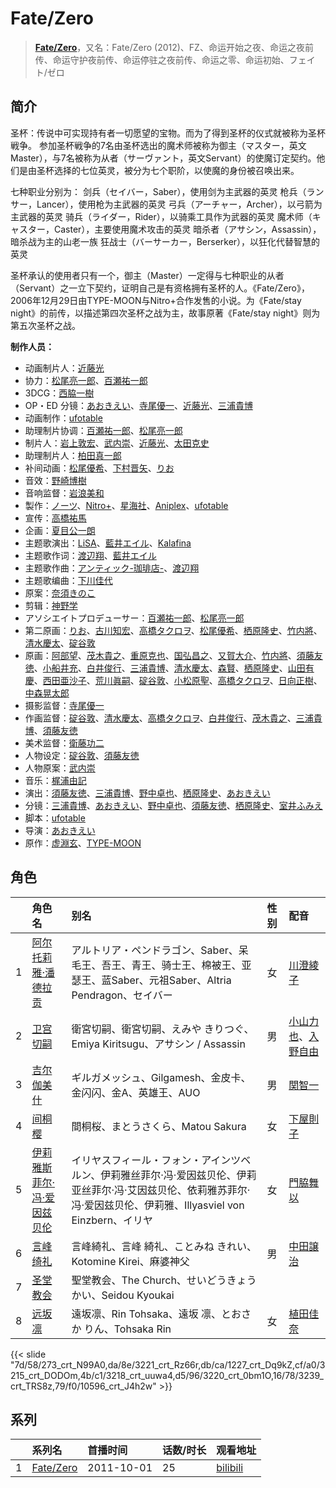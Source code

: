 # Fate/Zero


> <u>**[Fate/Zero](https://bgm.tv/subject/10639)**</u>，又名：Fate/Zero (2012)、FZ、命运开始之夜、命运之夜前传、命运守护夜前传、命运停驻之夜前传、命运之零、命运初始、フェイト/ゼロ

## 简介

圣杯：传说中可实现持有者一切愿望的宝物。而为了得到圣杯的仪式就被称为圣杯戦争。
参加圣杯戦争的7名由圣杯选出的魔术师被称为御主（マスター，英文Master），与7名被称为从者（サーヴァント，英文Servant）的使魔订定契约。他们是由圣杯选择的七位英灵，被分为七个职阶，以使魔的身份被召唤出来。

七种职业分别为：
剑兵（セイバー，Saber），使用剑为主武器的英灵
枪兵（ランサー，Lancer），使用枪为主武器的英灵
弓兵（アーチャー，Archer），以弓箭为主武器的英灵
骑兵（ライダー，Rider），以骑乘工具作为武器的英灵
魔术师（キャスター，Caster），主要使用魔术攻击的英灵
暗杀者（アサシン，Assassin），暗杀战为主的山老一族
狂战士（バーサーカー，Berserker），以狂化代替智慧的英灵

圣杯承认的使用者只有一个，御主（Master）一定得与七种职业的从者（Servant）之一立下契约，证明自己是有资格拥有圣杯的人。《Fate/Zero》，2006年12月29日由TYPE-MOON与Nitro+合作发售的小说。为《Fate/stay night》的前传，以描述第四次圣杯之战为主，故事原著《Fate/stay night》则为第五次圣杯之战。

**制作人员：**
- 动画制片人：[近藤光](https://bgm.tv/person/1805)
- 协力：[松尾亮一郎](https://bgm.tv/person/54030)、[百瀬祐一郎](https://bgm.tv/person/28208)
- 3DCG：[西脇一樹](https://bgm.tv/person/29678)
- OP・ED 分镜：[あおきえい](https://bgm.tv/person/1828)、[寺尾優一](https://bgm.tv/person/3062)、[近藤光](https://bgm.tv/person/1805)、[三浦貴博](https://bgm.tv/person/12920)
- 动画制作：[ufotable](https://bgm.tv/person/3059)
- 助理制片协调：[百瀬祐一郎](https://bgm.tv/person/28208)、[松尾亮一郎](https://bgm.tv/person/54030)
- 制片人：[岩上敦宏](https://bgm.tv/person/5782)、[武内崇](https://bgm.tv/person/1467)、[近藤光](https://bgm.tv/person/1805)、[太田克史](https://bgm.tv/person/50037)
- 助理制片人：[柏田真一郎](https://bgm.tv/person/12413)
- 补间动画：[松尾優希](https://bgm.tv/person/44845)、[下村晋矢](https://bgm.tv/person/34929)、[りお](https://bgm.tv/person/21310)
- 音效：[野崎博樹](https://bgm.tv/person/28052)
- 音响监督：[岩浪美和](https://bgm.tv/person/231)
- 製作：[ノーツ](https://bgm.tv/person/3348)、[Nitro+](https://bgm.tv/person/1736)、[星海社](https://bgm.tv/person/7412)、[Aniplex](https://bgm.tv/person/645)、[ufotable](https://bgm.tv/person/3059)
- 宣传：[高橋祐馬](https://bgm.tv/person/31685)
- 企画：[夏目公一朗](https://bgm.tv/person/3350)
- 主题歌演出：[LiSA](https://bgm.tv/person/5921)、[藍井エイル](https://bgm.tv/person/7124)、[Kalafina](https://bgm.tv/person/6014)
- 主题歌作词：[渡辺翔](https://bgm.tv/person/7621)、[藍井エイル](https://bgm.tv/person/7124)
- 主题歌作曲：[アンティック-珈琲店-](https://bgm.tv/person/12810)、[渡辺翔](https://bgm.tv/person/7621)
- 主题歌编曲：[下川佳代](https://bgm.tv/person/12264)
- 原案：[奈須きのこ](https://bgm.tv/person/1466)
- 剪辑：[神野学](https://bgm.tv/person/12369)
- アソシエイトプロデューサー：[百瀬祐一郎](https://bgm.tv/person/28208)、[松尾亮一郎](https://bgm.tv/person/54030)
- 第二原画：[りお](https://bgm.tv/person/21310)、[古川知宏](https://bgm.tv/person/12229)、[高橋タクロヲ](https://bgm.tv/person/3346)、[松尾優希](https://bgm.tv/person/44845)、[栖原隆史](https://bgm.tv/person/19122)、[竹内將](https://bgm.tv/person/26551)、[清水慶太](https://bgm.tv/person/12409)、[碇谷敦](https://bgm.tv/person/12343)
- 原画：[阿部望](https://bgm.tv/person/11560)、[茂木貴之](https://bgm.tv/person/12374)、[重原克也](https://bgm.tv/person/19376)、[国弘昌之](https://bgm.tv/person/24370)、[又賀大介](https://bgm.tv/person/12346)、[竹内將](https://bgm.tv/person/26551)、[須藤友徳](https://bgm.tv/person/3139)、[小船井充](https://bgm.tv/person/3347)、[白井俊行](https://bgm.tv/person/26244)、[三浦貴博](https://bgm.tv/person/12920)、[清水慶太](https://bgm.tv/person/12409)、[森賢](https://bgm.tv/person/12707)、[栖原隆史](https://bgm.tv/person/19122)、[山田有慶](https://bgm.tv/person/23124)、[西田亜沙子](https://bgm.tv/person/620)、[荒川眞嗣](https://bgm.tv/person/1798)、[碇谷敦](https://bgm.tv/person/12343)、[小松原聖](https://bgm.tv/person/14438)、[高橋タクロヲ](https://bgm.tv/person/3346)、[日向正樹](https://bgm.tv/person/19948)、[中森晃太郎](https://bgm.tv/person/12886)
- 摄影监督：[寺尾優一](https://bgm.tv/person/3062)
- 作画监督：[碇谷敦](https://bgm.tv/person/12343)、[清水慶太](https://bgm.tv/person/12409)、[高橋タクロヲ](https://bgm.tv/person/3346)、[白井俊行](https://bgm.tv/person/26244)、[茂木貴之](https://bgm.tv/person/12374)、[三浦貴博](https://bgm.tv/person/12920)、[須藤友徳](https://bgm.tv/person/3139)
- 美术监督：[衛藤功二](https://bgm.tv/person/13143)
- 人物设定：[碇谷敦](https://bgm.tv/person/12343)、[須藤友徳](https://bgm.tv/person/3139)
- 人物原案：[武内崇](https://bgm.tv/person/1467)
- 音乐：[梶浦由記](https://bgm.tv/person/1595)
- 演出：[須藤友徳](https://bgm.tv/person/3139)、[三浦貴博](https://bgm.tv/person/12920)、[野中卓也](https://bgm.tv/person/1724)、[栖原隆史](https://bgm.tv/person/19122)、[あおきえい](https://bgm.tv/person/1828)
- 分镜：[三浦貴博](https://bgm.tv/person/12920)、[あおきえい](https://bgm.tv/person/1828)、[野中卓也](https://bgm.tv/person/1724)、[須藤友徳](https://bgm.tv/person/3139)、[栖原隆史](https://bgm.tv/person/19122)、[室井ふみえ](https://bgm.tv/person/1074)
- 脚本：[ufotable](https://bgm.tv/person/3059)
- 导演：[あおきえい](https://bgm.tv/person/1828)
- 原作：[虚淵玄](https://bgm.tv/person/3505)、[TYPE-MOON](https://bgm.tv/person/1465)

## 角色

|     |   角色名   |   别名  | 性别 |  配音  |
|:--- |:------  |:----      |:---  |:--   |
| 1 | [阿尔托莉雅·潘德拉贡](https://bgm.tv/character/273) | アルトリア・ペンドラゴン、Saber、呆毛王、吾王、青王、骑士王、棉被王、亚瑟王、蓝Saber、元祖Saber、Altria Pendragon、セイバー | 女 | [川澄綾子](https://bgm.tv/person/740) |
| 2 | [卫宫切嗣](https://bgm.tv/character/3221) | 衛宮切嗣、衛宮切嗣、えみや きりつぐ、Emiya Kiritsugu、アサシン / Assassin | 男 | [小山力也](https://bgm.tv/person/4130)、[入野自由](https://bgm.tv/person/4258) |
| 3 | [吉尔伽美什](https://bgm.tv/character/1227) | ギルガメッシュ、Gilgamesh、金皮卡、金闪闪、金A、英雄王、AUO | 男 | [関智一](https://bgm.tv/person/3868) |
| 4 | [间桐樱](https://bgm.tv/character/3215) | 間桐桜、まとうさくら、Matou Sakura | 女 | [下屋則子](https://bgm.tv/person/4471) |
| 5 | [伊莉雅斯菲尔·冯·爱因兹贝伦](https://bgm.tv/character/3218) | イリヤスフィール・フォン・アインツベルン、伊莉雅丝菲尔·冯·爱因兹贝伦、伊莉亚丝菲尔·冯·艾因兹贝伦、依莉雅苏菲尔·冯·爱因兹贝伦、伊莉雅、Illyasviel von Einzbern、イリヤ | 女 | [門脇舞以](https://bgm.tv/person/4402) |
| 6 | [言峰绮礼](https://bgm.tv/character/3220) | 言峰綺礼、言峰 綺礼、ことみね きれい、Kotomine Kirei、麻婆神父 | 男 | [中田譲治](https://bgm.tv/person/3971) |
| 7 | [圣堂教会](https://bgm.tv/character/3239) | 聖堂教会、The Church、せいどうきょうかい、Seidou Kyoukai |  |  |
| 8 | [远坂凛](https://bgm.tv/character/10596) | 遠坂凛、Rin Tohsaka、遠坂 凛、とおさか りん、Tohsaka Rin | 女 | [植田佳奈](https://bgm.tv/person/4263) |

{{< slide "7d/58/273_crt_N99A0,da/8e/3221_crt_Rz66r,db/ca/1227_crt_Dq9kZ,cf/a0/3215_crt_DODOm,4b/c1/3218_crt_uuwa4,d5/96/3220_crt_0bm1O,16/78/3239_crt_TRS8z,79/f0/10596_crt_J4h2w" >}}

## 系列

|     |   系列名   |   首播时间  | 话数/时长  | 观看地址 |
|:---  |:------    |:----      |:---       |:---  |
| 1 | [Fate/Zero](https://bgm.tv/subject/10639) | 2011-10-01 | 25 | [bilibili](https://www.bilibili.com/bangumi/play/ss1650)  |

<!--


## MAD

{{< media auto="mad/fate_zero" >}}

-->
